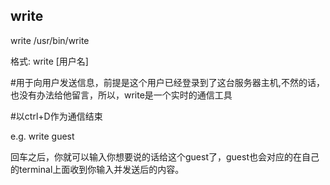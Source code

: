 
## write

write	/usr/bin/write

格式:	write [用户名]

#用于向用户发送信息，前提是这个用户已经登录到了这台服务器主机,不然的话，也没有办法给他留言，所以，write是一个实时的通信工具

#以ctrl+D作为通信结束

e.g.	write guest



回车之后，你就可以输入你想要说的话给这个guest了，guest也会对应的在自己的terminal上面收到你输入并发送后的内容。

